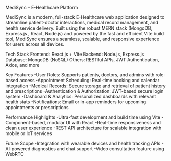 MediSync – E-Healthcare Platform

MediSync is a modern, full-stack E-Healthcare web application designed to streamline patient-doctor interactions, medical record management, and health service delivery. Built using the robust MERN stack (MongoDB, Express.js
, React, Node.js) and powered by the fast and efficient Vite build tool, MediSync ensures a seamless, scalable, and responsive experience for users across all devices.

Tech Stack
Frontend: React.js + Vite
Backend: Node.js, Express.js
Database: MongoDB (NoSQL)
Others: RESTful APIs, JWT Authentication, Axios, and more

Key Features
-User Roles: Supports patients, doctors, and admins with role-based access
-Appointment Scheduling: Real-time booking and calendar integration
-Medical Records: Secure storage and retrieval of patient history and prescriptions
-Authentication & Authorization: JWT-based secure login system
-Dashboard & Analytics: Personalized dashboards with relevant health stats
-Notifications: Email or in-app reminders for upcoming appointments or prescriptions

Performance Highlights
-Ultra-fast development and build time using Vite
-Component-based, modular UI with React
-Real-time responsiveness and clean user experience
-REST API architecture for scalable integration with mobile or IoT services

Future Scope
-Integration with wearable devices and health tracking APIs
-AI-powered diagnostics and chat support
-Video consultation feature using WebRTC

